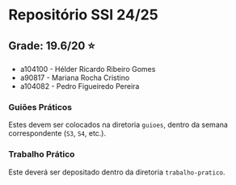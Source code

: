 # Repositório SSI 24/25

## Grade: 19.6/20 :star:

- a104100 - Hélder Ricardo Ribeiro Gomes
- a90817 - Mariana Rocha Cristino
- a104082 - Pedro Figueiredo Pereira

### Guiões Práticos

Estes devem ser colocados na diretoria `guioes`, dentro da semana correspondente (`S3`, `S4`, etc.).

### Trabalho Prático

Este deverá ser depositado dentro da diretoria `trabalho-pratico`.
